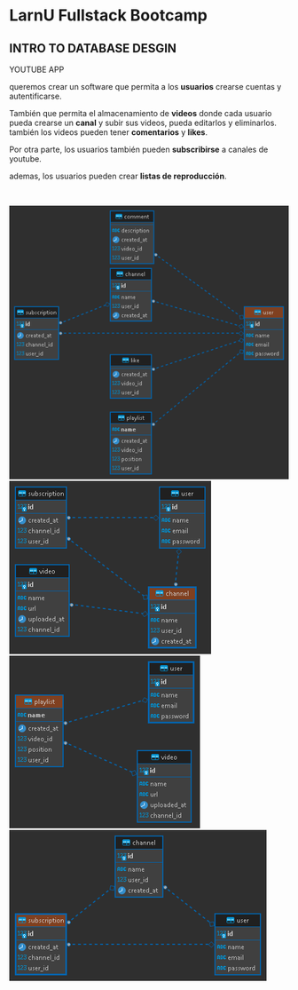 # LarnU Fullstack Bootcamp

## INTRO TO DATABASE DESGIN

YOUTUBE APP

queremos crear un software que permita a los **usuarios** crearse cuentas y autentificarse.

También que permita el almacenamiento de **videos** donde cada usuario pueda crearse un **canal** y subir sus videos, pueda editarlos y eliminarlos. también los videos pueden tener **comentarios** y **likes**.

Por otra parte, los usuarios también pueden **subscribirse** a canales de youtube.

ademas, los usuarios pueden crear **listas de reproducción**.

<br/>

![plot](./youtube-clone%20-%20public%20-%20user.png)
![plot](./youtube-clone%20-%20public%20-%20channel.png)
![plot](./youtube-clone%20-%20public%20-%20playlist.png)
![plot](./youtube-clone%20-%20public%20-%20subscription.png)
